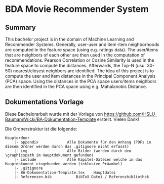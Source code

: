 # BDA Movie Recommender System

## Summary
This bachelor project is in the domain of Machine Learning and Recommender Systems. Generally, user-user and item-item neighborhoods are computed in the feature space (using e.g. ratings data). The user/items that are neighbors of each other are then used in the computation of recommendations. Pearson Correlation or Cosine Similarity is used in the feature space to compute the distances. Afterwards, the Top-N (usu. 30-50) nearest/closest neighbors are identified. The idea of this project is to compute the user and item distances in the Principal Component Analysis (PCA) space. Using the distances in the PCA space users/items neighbors are then identified in the PCA space using e.g. Mahalanobis Distance.

## Dokumentations Vorlage
Diese Bachelorarbeit wurde mit der Vorlage von https://github.com/HSLU-BaumannWicki/BA-Dokumentation-Template erstellt. Vielen Dank!

Die Ordnerstruktur ist die folgende:

```text
Hauptordner
	|- appendix				Alle Dokumente für den Anhang (PDFs in diesem Ordner werden durch das .gitignore nicht erfasst)
	|- img					Alle Bilder (werden durch den \graphicspath im Hauptdokument gefunden)
	|- include				Alle Kapitel-Dateien welche in das Hauptdokument eingebunden werden (inklusive Präambel)
	|- .gitignore
	|- BA-Dokumentation-Template.tex	Hauptdatei
	|- Referenzen.bib			BibTeX Datei / Referenzbibliothek
```


